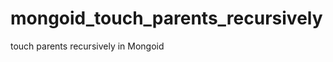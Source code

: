 mongoid_touch_parents_recursively
=================================

touch parents recursively in Mongoid
